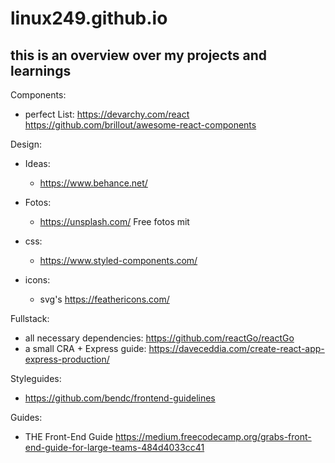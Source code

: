 # linux249.github.io

## this is an overview over my projects and learnings


Components: 
- perfect List: https://devarchy.com/react https://github.com/brillout/awesome-react-components

Design:
- Ideas:
  - https://www.behance.net/
  
- Fotos:
  - https://unsplash.com/ Free fotos mit 

- css: 
  - https://www.styled-components.com/ 
  
- icons:  
  - svg's https://feathericons.com/

Fullstack:
- all necessary dependencies: https://github.com/reactGo/reactGo
- a small CRA + Express guide: https://daveceddia.com/create-react-app-express-production/


Styleguides: 
- https://github.com/bendc/frontend-guidelines



Guides: 
- THE Front-End Guide https://medium.freecodecamp.org/grabs-front-end-guide-for-large-teams-484d4033cc41
